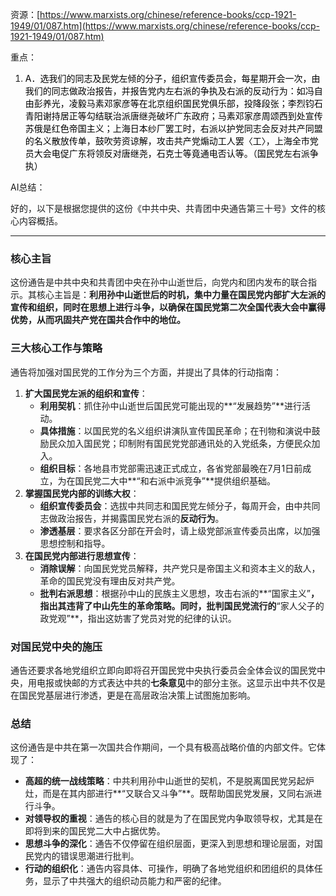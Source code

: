 资源：[https://www.marxists.org/chinese/reference-books/ccp-1921-1949/01/087.htm](https://www.marxists.org/chinese/reference-books/ccp-1921-1949/01/087.htm)

重点：

1. <font style="color:rgb(0, 0, 0);"> A．选我们的同志及民党左倾的分子，组织宣传委员会，每星期开会一次，由我们的同志做政治报告，并报告党内左右派的争执及右派的反动行为：如冯自由彭养光，凌毅马素邓家彦等在北京组织国民党俱乐部，投降段张；李烈钧石青阳谢持居正等勾结联治派唐继尧破坏广东政府；马素邓家彦周颂西到处宣传苏俄是红色帝国主义；上海日本纱厂罢工时，右派以护党同志会反对共产同盟的名义散放传单，鼓吹劳资谅解，攻击共产党煽动工人罢〈工〉，上海全市党员大会电促广东将领反对唐继尧，石克士等竟通电否认等。（国民党左右派争执）</font>

AI总结：

<font style="color:rgb(27, 28, 29);">好的，以下是根据您提供的这份《中共中央、共青团中央通告第三十号》文件的核心内容概括。</font>

---

### **<font style="color:rgb(27, 28, 29);">核心主旨</font>**
<font style="color:rgb(27, 28, 29);">这份通告是中共中央和共青团中央在孙中山逝世后，向党内和团内发布的联合指示。其核心主旨是：</font>**<font style="color:rgb(27, 28, 29);">利用孙中山逝世后的时机，集中力量在国民党内部扩大左派的宣传和组织，同时在思想上进行斗争，以确保在国民党第二次全国代表大会中赢得优势，从而巩固共产党在国共合作中的地位。</font>**

### **<font style="color:rgb(27, 28, 29);">三大核心工作与策略</font>**
<font style="color:rgb(27, 28, 29);">通告将加强对国民党的工作分为三个方面，并提出了具体的行动指南：</font>

1. **<font style="color:rgb(27, 28, 29);">扩大国民党左派的组织和宣传</font>**<font style="color:rgb(27, 28, 29);">：</font>
    - **<font style="color:rgb(27, 28, 29);">利用契机</font>**<font style="color:rgb(27, 28, 29);">：抓住孙中山逝世后国民党可能出现的**“发展趋势”**进行活动。</font>
    - **<font style="color:rgb(27, 28, 29);">具体措施</font>**<font style="color:rgb(27, 28, 29);">：以国民党的名义组织讲演队宣传国民革命；在刊物和演说中鼓励民众加入国民党；印制附有国民党党部通讯处的入党纸条，方便民众加入。</font>
    - **<font style="color:rgb(27, 28, 29);">组织目标</font>**<font style="color:rgb(27, 28, 29);">：各地县市党部需迅速正式成立，各省党部最晚在7月1日前成立，为在国民党二大中**“和右派中派竞争”**提供组织基础。</font>
2. **<font style="color:rgb(27, 28, 29);">掌握国民党内部的训练大权</font>**<font style="color:rgb(27, 28, 29);">：</font>
    - **<font style="color:rgb(27, 28, 29);">组织宣传委员会</font>**<font style="color:rgb(27, 28, 29);">：选拔中共同志和国民党左倾分子，每周开会，由中共同志做政治报告，并揭露国民党右派的</font>**<font style="color:rgb(27, 28, 29);">反动行为</font>**<font style="color:rgb(27, 28, 29);">。</font>
    - **<font style="color:rgb(27, 28, 29);">渗透基层</font>**<font style="color:rgb(27, 28, 29);">：要求各区分部在开会时，请上级党部派宣传委员出席，以加强思想控制和指导。</font>
3. **<font style="color:rgb(27, 28, 29);">在国民党内部进行思想宣传</font>**<font style="color:rgb(27, 28, 29);">：</font>
    - **<font style="color:rgb(27, 28, 29);">消除误解</font>**<font style="color:rgb(27, 28, 29);">：向国民党党员解释，共产党只是帝国主义和资本主义的敌人，革命的国民党没有理由反对共产党。</font>
    - **<font style="color:rgb(27, 28, 29);">批判右派思想</font>**<font style="color:rgb(27, 28, 29);">：根据孙中山的民族主义思想，攻击右派的**“国家主义”</font>**<font style="color:rgb(27, 28, 29);">，指出其违背了中山先生的革命策略。同时，批判国民党流行的</font>**<font style="color:rgb(27, 28, 29);">“家人父子的政党观”**，指出这妨害了党员对党的纪律的认识。</font>

### **<font style="color:rgb(27, 28, 29);">对国民党中央的施压</font>**
<font style="color:rgb(27, 28, 29);">通告还要求各地党组织立即向即将召开国民党中央执行委员会全体会议的国民党中央，用电报或快邮的方式表达中共的</font>**<font style="color:rgb(27, 28, 29);">七条意见</font>**<font style="color:rgb(27, 28, 29);">中的部分主张。这显示出中共不仅是在国民党基层进行渗透，更是在高层政治决策上试图施加影响。</font>

### **<font style="color:rgb(27, 28, 29);">总结</font>**
<font style="color:rgb(27, 28, 29);">这份通告是中共在第一次国共合作期间，一个具有极高战略价值的内部文件。它体现了：</font>

+ **<font style="color:rgb(27, 28, 29);">高超的统一战线策略</font>**<font style="color:rgb(27, 28, 29);">：中共利用孙中山逝世的契机，不是脱离国民党另起炉灶，而是在其内部进行**“又联合又斗争”**。既帮助国民党发展，又同右派进行斗争。</font>
+ **<font style="color:rgb(27, 28, 29);">对领导权的重视</font>**<font style="color:rgb(27, 28, 29);">：通告的核心目的就是为了在国民党内争取领导权，尤其是在即将到来的国民党二大中占据优势。</font>
+ **<font style="color:rgb(27, 28, 29);">思想斗争的深化</font>**<font style="color:rgb(27, 28, 29);">：通告不仅停留在组织层面，更深入到思想和理论层面，对国民党内的错误思潮进行批判。</font>
+ **<font style="color:rgb(27, 28, 29);">行动的组织化</font>**<font style="color:rgb(27, 28, 29);">：通告内容具体、可操作，明确了各地党组织和团组织的具体任务，显示了中共强大的组织动员能力和严密的纪律。</font>

